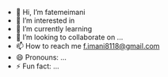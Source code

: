 - 👋 Hi, I’m fatemeimani
- 👀 I’m interested in 
- 🌱 I’m currently learning 
- 💞️ I’m looking to collaborate on ...
- 📫 How to reach me f.imani8118@gmail.com
- 😄 Pronouns: ...
- ⚡ Fun fact: ...

<!---
fatemeimani8118/fatemeimani8118 is a ✨ special ✨ repository because its `README.md` (this file) appears on your GitHub profile.
You can click the Preview link to take a look at your changes.
--->
